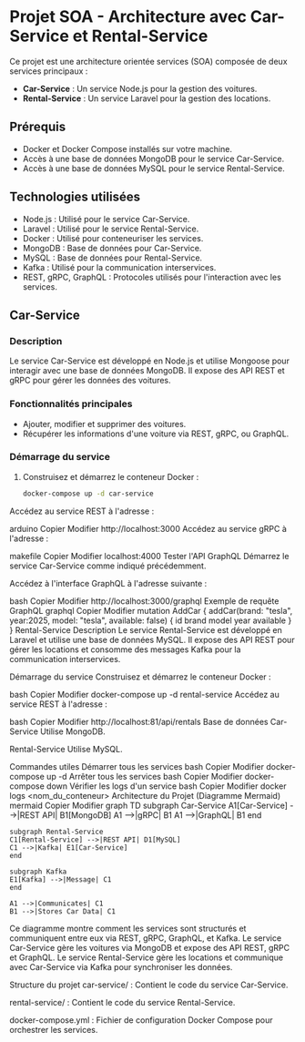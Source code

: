 # Projet SOA - Architecture avec Car-Service et Rental-Service

Ce projet est une architecture orientée services (SOA) composée de deux services principaux :

- **Car-Service** : Un service Node.js pour la gestion des voitures.
- **Rental-Service** : Un service Laravel pour la gestion des locations.

## Prérequis

- Docker et Docker Compose installés sur votre machine.
- Accès à une base de données MongoDB pour le service Car-Service.
- Accès à une base de données MySQL pour le service Rental-Service.

## Technologies utilisées

- Node.js : Utilisé pour le service Car-Service.
- Laravel : Utilisé pour le service Rental-Service.
- Docker : Utilisé pour conteneuriser les services.
- MongoDB : Base de données pour Car-Service.
- MySQL : Base de données pour Rental-Service.
- Kafka : Utilisé pour la communication interservices.
- REST, gRPC, GraphQL : Protocoles utilisés pour l'interaction avec les services.

## Car-Service

### Description
Le service Car-Service est développé en Node.js et utilise Mongoose pour interagir avec une base de données MongoDB. Il expose des API REST et gRPC pour gérer les données des voitures.

### Fonctionnalités principales
- Ajouter, modifier et supprimer des voitures.
- Récupérer les informations d'une voiture via REST, gRPC, ou GraphQL.

### Démarrage du service
1. Construisez et démarrez le conteneur Docker :
   ```bash
   docker-compose up -d car-service
Accédez au service REST à l'adresse :

arduino
Copier
Modifier
http://localhost:3000
Accédez au service gRPC à l'adresse :

makefile
Copier
Modifier
localhost:4000
Tester l'API GraphQL
Démarrez le service Car-Service comme indiqué précédemment.

Accédez à l'interface GraphQL à l'adresse suivante :

bash
Copier
Modifier
http://localhost:3000/graphql
Exemple de requête GraphQL
graphql
Copier
Modifier
mutation AddCar {
    addCar(brand: "tesla", year:2025, model: "tesla", available: false) {
        id
        brand
        model
        year
        available
    }
}
Rental-Service
Description
Le service Rental-Service est développé en Laravel et utilise une base de données MySQL. Il expose des API REST pour gérer les locations et consomme des messages Kafka pour la communication interservices.

Démarrage du service
Construisez et démarrez le conteneur Docker :

bash
Copier
Modifier
docker-compose up -d rental-service
Accédez au service REST à l'adresse :

bash
Copier
Modifier
http://localhost:81/api/rentals
Base de données
Car-Service
Utilise MongoDB.

Rental-Service
Utilise MySQL.

Commandes utiles
Démarrer tous les services
bash
Copier
Modifier
docker-compose up -d
Arrêter tous les services
bash
Copier
Modifier
docker-compose down
Vérifier les logs d'un service
bash
Copier
Modifier
docker logs <nom_du_conteneur>
Architecture du Projet (Diagramme Mermaid)
mermaid
Copier
Modifier
graph TD
    subgraph Car-Service
    A1[Car-Service] -->|REST API| B1[MongoDB]
    A1 -->|gRPC| B1
    A1 -->|GraphQL| B1
    end
    
    subgraph Rental-Service
    C1[Rental-Service] -->|REST API| D1[MySQL]
    C1 -->|Kafka| E1[Car-Service]
    end
    
    subgraph Kafka
    E1[Kafka] -->|Message| C1
    end

    A1 -->|Communicates| C1
    B1 -->|Stores Car Data| C1
Ce diagramme montre comment les services sont structurés et communiquent entre eux via REST, gRPC, GraphQL, et Kafka. Le service Car-Service gère les voitures via MongoDB et expose des API REST, gRPC et GraphQL. Le service Rental-Service gère les locations et communique avec Car-Service via Kafka pour synchroniser les données.

Structure du projet
car-service/ : Contient le code du service Car-Service.

rental-service/ : Contient le code du service Rental-Service.

docker-compose.yml : Fichier de configuration Docker Compose pour orchestrer les services.